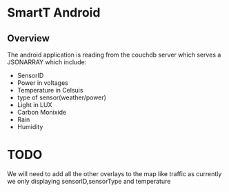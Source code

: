 SmartT Android
================

Overview
---------

The android application is reading from the couchdb server which serves a 
JSONARRAY which include:
 - SensorID
 - Power in voltages
 - Temperature in Celsuis
 - type of sensor(weather/power)
 - Light in LUX
 - Carbon Monixide
 - Rain
 - Humidity

TODO
===============

We will need to add all the other overlays to the map like traffic as currently we only displaying sensorID,sensorType and temperature
